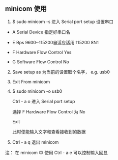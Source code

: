 ## minicom 使用

1. $ sudo minicom -s 进入 Serial port setup 设置串口

  * A Serial Device 指定好串口名

  * E Bps 9600~115200自适应适用 115200 8N1 

  * F Hardware Flow Control Yes

  * G Software Flow Control No

2. Save setup as 为当前的设置取个名字， e.g. usb0

3. Exit From minicom

4. $ sudo minicom -o usb0

   Ctrl - a  o 进入 Serial port setup

   选择 F Hardware Flow Control 为 No

   Exit 

   此时便能输入文字和查看接收到的数据

5. Ctrl - a q 退出 minicom


注： 在 minicom 中 使用 Ctrl - a e 可以控制输入回显
